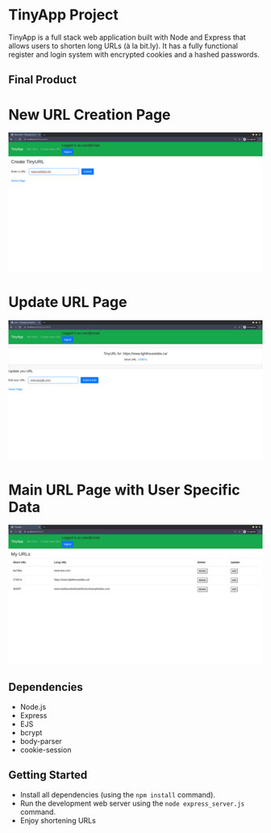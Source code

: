 # TinyApp Project

TinyApp is a full stack web application built with Node and Express that allows users to shorten long URLs (à la bit.ly). It has a fully functional register and login system with encrypted cookies and a hashed passwords.

## Final Product

# New URL Creation Page
!["screenshot of new url creation page"](https://github.com/cookie-cpu/tinyapp/blob/main/docs/new_url_page.png)
# Update URL Page
!["screenshot of url update page"](https://github.com/cookie-cpu/tinyapp/blob/main/docs/update_url_page.png)
# Main URL Page with User Specific Data
!["main url page displaying the users links"](https://github.com/cookie-cpu/tinyapp/blob/main/docs/urls_page.png)

## Dependencies

- Node.js
- Express
- EJS
- bcrypt
- body-parser
- cookie-session

## Getting Started

- Install all dependencies (using the `npm install` command).
- Run the development web server using the `node express_server.js` command.
- Enjoy shortening URLs